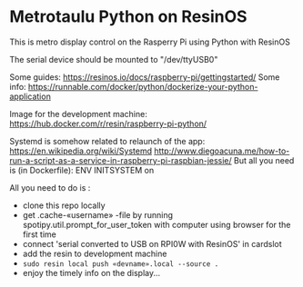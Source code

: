# Metrotaulu Python on ResinOS
This is metro display control on the Rasperry Pi using Python with ResinOS

The serial device should be mounted to "/dev/ttyUSB0"

Some guides:
https://resinos.io/docs/raspberry-pi/gettingstarted/
Some info:
https://runnable.com/docker/python/dockerize-your-python-application

Image for the development machine:
https://hub.docker.com/r/resin/raspberry-pi-python/

Systemd is somehow related to relaunch of the app:
https://en.wikipedia.org/wiki/Systemd
http://www.diegoacuna.me/how-to-run-a-script-as-a-service-in-raspberry-pi-raspbian-jessie/
But all you need is (in Dockerfile):
ENV INITSYSTEM on

All you need to do is :

* clone this repo locally
* get .cache-«username» -file by running spotipy.util.prompt_for_user_token with computer using browser for the first time
* connect 'serial converted to USB on RPI0W with ResinOS' in cardslot
* add the resin to development machine
* `sudo resin local push «devname».local --source .`
* enjoy the timely info on the display...
